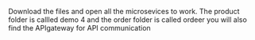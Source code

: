 Download the files and open all the microsevices to work.
The product folder is callled demo 4
and the order folder is called ordeer
you will also find the APIgateway for API communication
